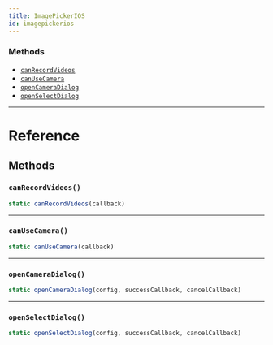 ```yaml
---
title: ImagePickerIOS
id: imagepickerios
---
```


### Methods

- [`canRecordVideos`](imagepickerios.md#canrecordvideos)
- [`canUseCamera`](imagepickerios.md#canusecamera)
- [`openCameraDialog`](imagepickerios.md#opencameradialog)
- [`openSelectDialog`](imagepickerios.md#openselectdialog)

---

# Reference

## Methods

### `canRecordVideos()`

```jsx
static canRecordVideos(callback)
```

---

### `canUseCamera()`

```jsx
static canUseCamera(callback)
```

---

### `openCameraDialog()`

```jsx
static openCameraDialog(config, successCallback, cancelCallback)
```

---

### `openSelectDialog()`

```jsx
static openSelectDialog(config, successCallback, cancelCallback)
```
